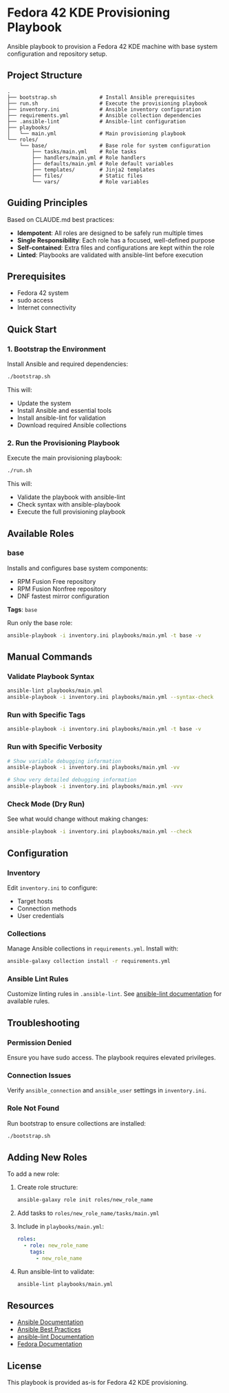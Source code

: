 # Fedora 42 KDE Provisioning Playbook

Ansible playbook to provision a Fedora 42 KDE machine with base system configuration and repository setup.

## Project Structure

```
.
├── bootstrap.sh              # Install Ansible prerequisites
├── run.sh                    # Execute the provisioning playbook
├── inventory.ini             # Ansible inventory configuration
├── requirements.yml          # Ansible collection dependencies
├── .ansible-lint             # Ansible-lint configuration
├── playbooks/
│   └── main.yml              # Main provisioning playbook
└── roles/
    └── base/                 # Base role for system configuration
        ├── tasks/main.yml    # Role tasks
        ├── handlers/main.yml # Role handlers
        ├── defaults/main.yml # Role default variables
        ├── templates/        # Jinja2 templates
        ├── files/            # Static files
        └── vars/             # Role variables
```

## Guiding Principles

Based on CLAUDE.md best practices:

- **Idempotent**: All roles are designed to be safely run multiple times
- **Single Responsibility**: Each role has a focused, well-defined purpose
- **Self-contained**: Extra files and configurations are kept within the role
- **Linted**: Playbooks are validated with ansible-lint before execution

## Prerequisites

- Fedora 42 system
- sudo access
- Internet connectivity

## Quick Start

### 1. Bootstrap the Environment

Install Ansible and required dependencies:

```bash
./bootstrap.sh
```

This will:
- Update the system
- Install Ansible and essential tools
- Install ansible-lint for validation
- Download required Ansible collections

### 2. Run the Provisioning Playbook

Execute the main provisioning playbook:

```bash
./run.sh
```

This will:
- Validate the playbook with ansible-lint
- Check syntax with ansible-playbook
- Execute the full provisioning playbook

## Available Roles

### base

Installs and configures base system components:

- RPM Fusion Free repository
- RPM Fusion Nonfree repository
- DNF fastest mirror configuration

**Tags**: `base`

Run only the base role:

```bash
ansible-playbook -i inventory.ini playbooks/main.yml -t base -v
```

## Manual Commands

### Validate Playbook Syntax

```bash
ansible-lint playbooks/main.yml
ansible-playbook -i inventory.ini playbooks/main.yml --syntax-check
```

### Run with Specific Tags

```bash
ansible-playbook -i inventory.ini playbooks/main.yml -t base -v
```

### Run with Specific Verbosity

```bash
# Show variable debugging information
ansible-playbook -i inventory.ini playbooks/main.yml -vv

# Show very detailed debugging information
ansible-playbook -i inventory.ini playbooks/main.yml -vvv
```

### Check Mode (Dry Run)

See what would change without making changes:

```bash
ansible-playbook -i inventory.ini playbooks/main.yml --check
```

## Configuration

### Inventory

Edit `inventory.ini` to configure:
- Target hosts
- Connection methods
- User credentials

### Collections

Manage Ansible collections in `requirements.yml`. Install with:

```bash
ansible-galaxy collection install -r requirements.yml
```

### Ansible Lint Rules

Customize linting rules in `.ansible-lint`. See [ansible-lint documentation](https://ansible.readthedocs.io/projects/lint/) for available rules.

## Troubleshooting

### Permission Denied

Ensure you have sudo access. The playbook requires elevated privileges.

### Connection Issues

Verify `ansible_connection` and `ansible_user` settings in `inventory.ini`.

### Role Not Found

Run bootstrap to ensure collections are installed:

```bash
./bootstrap.sh
```

## Adding New Roles

To add a new role:

1. Create role structure:
   ```bash
   ansible-galaxy role init roles/new_role_name
   ```

2. Add tasks to `roles/new_role_name/tasks/main.yml`

3. Include in `playbooks/main.yml`:
   ```yaml
   roles:
     - role: new_role_name
       tags:
         - new_role_name
   ```

4. Run ansible-lint to validate:
   ```bash
   ansible-lint playbooks/main.yml
   ```

## Resources

- [Ansible Documentation](https://docs.ansible.com/)
- [Ansible Best Practices](https://docs.ansible.com/ansible/latest/user_guide/playbooks_best_practices.html)
- [ansible-lint Documentation](https://ansible.readthedocs.io/projects/lint/)
- [Fedora Documentation](https://docs.fedoraproject.org/)

## License

This playbook is provided as-is for Fedora 42 KDE provisioning.
